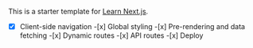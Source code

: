 This is a starter template for [Learn Next.js](https://nextjs.org/learn).

-[x] Client-side navigation -[x] Global styling -[x] Pre-rendering and data fetching -[x] Dynamic routes -[x] API routes -[x] Deploy
